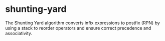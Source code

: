 # shunting-yard
The Shunting Yard algorithm converts infix expressions to postfix (RPN) by using a stack to reorder operators and ensure correct precedence and associativity.
